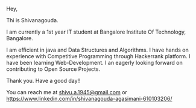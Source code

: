 Hey, 

Thi is Shivanagouda.

I am currently a 1st year IT student at Bangalore Institute Of Technology, Bangalore.

I am efficient in java and Data Structures and Algorithms. I have hands on experience with Competitive Programming through Hackerrank platform.
I have been learning Web-Development. 
I an eagerly looking forward on contributing to Open Source Projects.

Thank you. Have a good day!!

You can reach me at shivu.a.1945@gmail.com or https://www.linkedin.com/in/shivanagouda-agasimani-610103206/

